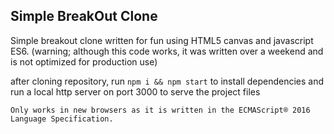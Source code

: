 ## Simple BreakOut Clone
Simple breakout clone written for fun using HTML5 canvas and javascript ES6. (warning; although this code works, it was written over a weekend and is not optimized for production use)

after cloning repository, run `npm i && npm start` to install dependencies and run a local http server on port 3000 to serve the project files

```
Only works in new browsers as it is written in the ECMAScript® 2016 Language Specification.
```
